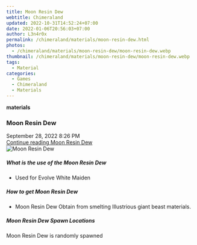 ```yaml
---
title: Moon Resin Dew
webtitle: Chimeraland
updated: 2022-10-31T14:52:24+07:00
date: 2022-01-06T20:56:03+07:00
author: L3n4r0x
permalink: /chimeraland/materials/moon-resin-dew.html
photos:
  - /chimeraland/materials/moon-resin-dew/moon-resin-dew.webp
thumbnail: /chimeraland/materials/moon-resin-dew/moon-resin-dew.webp
tags:
  - Material
categories:
  - Games
  - Chimeraland
  - Materials
---
```


<section id="bootstrap-wrapper"><link rel="stylesheet" href="https://cdn.statically.io/gh/dimaslanjaka/Web-Manajemen/40ac3225/css/bootstrap-4.5-wrapper.css"/><div class="row g-0 border rounded overflow-hidden flex-md-row mb-4 shadow-sm position-relative"><div class="col p-4 d-flex flex-column position-static"><strong class="d-inline-block mb-2 text-success">materials</strong><h3 class="mb-0">Moon Resin Dew</h3><div class="mb-1 text-muted">September 28, 2022 8:26 PM</div><a href="#" class="stretched-link d-none">Continue reading Moon Resin Dew</a></div><div class="col-auto d-none d-lg-block"><img src="/chimeraland/materials/moon-resin-dew/moon-resin-dew.webp" alt="Moon Resin Dew"/></div></div><div class="row"><div class="col-lg-6 col-12 mb-2"><div class="card"><div class="card-body"><h5 class="card-title">What is the use of the Moon Resin Dew</h5><div class="card-text"><ul><li>Used for Evolve White Maiden</li></ul></div></div></div></div><div class="col-lg-6 col-12 mb-2"><div class="card"><div class="card-body"><h5 class="card-title">How to get Moon Resin Dew</h5><div class="card-text"><ul><li>Moon Resin Dew Obtain from smelting Illustrious giant beast materials.</li></ul></div></div></div></div><div class="col-12 mb-2"><h5>Moon Resin Dew Spawn Locations</h5><p>Moon Resin Dew is randomly spawned</p></div></div></section>